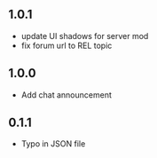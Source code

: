 ## 1.0.1

- update UI shadows for server mod
- fix forum url to REL topic

## 1.0.0

- Add chat announcement

## 0.1.1

- Typo in JSON file
